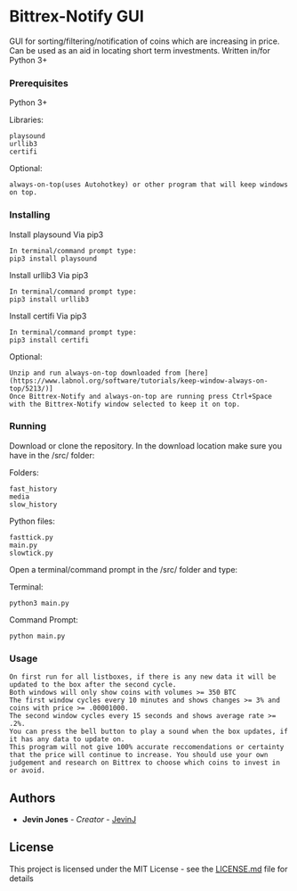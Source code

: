 # Bittrex-Notify GUI

GUI for sorting/filtering/notification of coins which are increasing in price. Can be used as an aid in locating short term investments. Written in/for Python 3+

### Prerequisites

Python 3+

Libraries:
```
playsound
urllib3
certifi
```

Optional:
```
always-on-top(uses Autohotkey) or other program that will keep windows on top.
```

### Installing

Install playsound Via pip3
```
In terminal/command prompt type:
pip3 install playsound
```

Install urllib3 Via pip3
```
In terminal/command prompt type:
pip3 install urllib3
```

Install certifi Via pip3
```
In terminal/command prompt type:
pip3 install certifi
```

Optional:
```
Unzip and run always-on-top downloaded from [here](https://www.labnol.org/software/tutorials/keep-window-always-on-top/5213/)]
Once Bittrex-Notify and always-on-top are running press Ctrl+Space with the Bittrex-Notify window selected to keep it on top.
```

### Running

Download or clone the repository.
In the download location make sure you have in the /src/ folder:

Folders:
```
fast_history
media
slow_history
```

Python files:
```
fasttick.py
main.py
slowtick.py
```
Open a terminal/command prompt in the /src/ folder and type:

Terminal:
```
python3 main.py
```

Command Prompt:
```
python main.py
```

### Usage

```
On first run for all listboxes, if there is any new data it will be updated to the box after the second cycle.
Both windows will only show coins with volumes >= 350 BTC
The first window cycles every 10 minutes and shows changes >= 3% and coins with price >= .00001000.
The second window cycles every 15 seconds and shows average rate >= .2%.
You can press the bell button to play a sound when the box updates, if it has any data to update on.
This program will not give 100% accurate reccomendations or certainty that the price will continue to increase. You should use your own judgement and research on Bittrex to choose which coins to invest in or avoid.
```

## Authors

* **Jevin Jones** - *Creator* - [JevinJ](https://github.com/JevinJ)

## License

This project is licensed under the MIT License - see the [LICENSE.md](LICENSE.md) file for details
